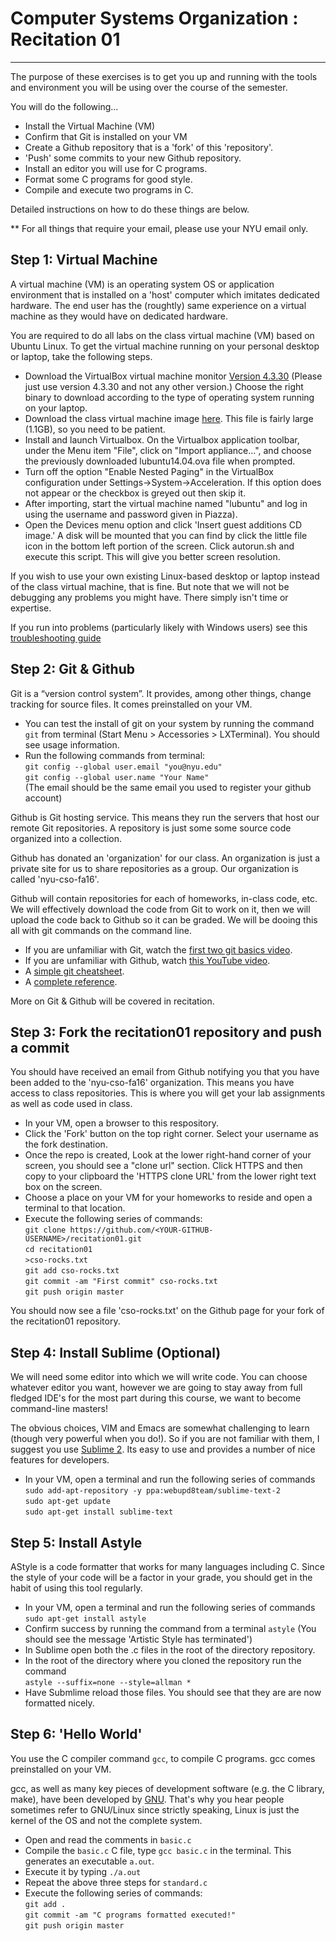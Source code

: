 # Computer Systems Organization : Recitation 01
-----------------------------------------------

The purpose of these exercises is to get you up and running with the tools and environment you will be using over the course of the semester. 

You will do the following...

* Install the Virtual Machine (VM) 
* Confirm that Git is installed on your VM
* Create a Github repository that is a 'fork' of this 'repository'.
* 'Push' some commits to your new Github repository.   
* Install an editor you will use for C programs.
* Format some C programs for good style.
* Compile and execute two programs in C. 

Detailed instructions on how to do these things are below. 

** For all things that require your email, please use your NYU email only.

Step 1: Virtual Machine
-----------------------

A virtual machine (VM) is an operating system OS or application environment that is installed on a 'host' computer which imitates dedicated hardware. The end user has the (roughtly) same experience on a virtual machine as they would have on dedicated hardware.

You are required to do all labs on the class virtual machine (VM) based on Ubuntu Linux. To get the virtual machine running on your personal desktop or laptop, take the following steps. 

* Download the VirtualBox virtual machine monitor <a href="https://www.virtualbox.org/wiki/Download_Old_Builds_4_3">Version 4.3.30</a> (Please just use version 4.3.30 and not any other version.) Choose the right binary to download according to the type of operating system running on your laptop.  
*  Download the class virtual machine image <a href="http://tintin.news.cs.nyu.edu/lubuntu14.04.ova">here</a>. This file is fairly large (1.1GB), so you need to be patient.  
* Install and launch Virtualbox. On the Virtualbox application toolbar, under the Menu item "File", click on "Import appliance...", and choose the previously downloaded lubuntu14.04.ova file when prompted.  
* Turn off the option "Enable Nested Paging" in the VirtualBox configuration under Settings->System->Acceleration. If this option does not appear or the checkbox is greyed out then skip it.
* After importing, start the virtual machine named "lubuntu" and log in using the username and password given in Piazza).
* Open the Devices menu option and click 'Insert guest additions CD image.' A disk will be mounted that you can find by click the little file icon in the bottom left portion of the screen. Click autorun.sh and execute this script. This will give you better screen resolution.    

If you wish to use your own existing Linux-based desktop or laptop instead of the class virtual machine, that is fine. But note that we will not be debugging any problems you might have. There simply isn't time or expertise.

If you run into problems (particularly likely with Windows users) see this [troubleshooting guide](http://cs.nyu.edu/courses/spring16/CSCI-UA.0201-001/resources/vm-troubleshoot.html)

Step 2: Git & Github 
--------------------

Git is a “version control system”. It provides, among other things, change tracking for source files. It comes preinstalled on your VM. 

* You can test the install of git on your system by running the command `git` from terminal (Start Menu > Accessories > LXTerminal). You should see usage information.
* Run the following commands from terminal:<br>
   ```git config --global user.email "you@nyu.edu"```<br>
   ```git config --global user.name "Your Name"```<br>
   (The email should be the same email you used to register your github account)

Github is Git hosting service. This means they run the servers that host our remote Git repositories. A repository is just  some some source code organized into a collection. 

Github has donated an 'organization' for our class. An organization is just a private site for us to share repositories as a group. Our organization is called 'nyu-cso-fa16'.

Github will contain repositories for each of homeworks, in-class code, etc. We will effectively download the code from Git to work on it, then we will upload the code back to Github so it can be graded. We will be dooing this all with git commands on the command line.

* If you are unfamiliar with Git, watch the [first two git basics video](http://git-scm.com/videos).
* If you are unfamiliar with Github, watch [this YouTube video](https://www.youtube.com/watch?v=0fKg7e37bQE).
* A [simple git cheatsheet](http://rogerdudler.github.io/git-guide/). 
* A [complete reference](http://www.git-scm.com/book/en/v2).

More on Git & Github will be covered in recitation.

Step 3: Fork the recitation01 repository and push a commit
--------------------------------------------------

You should have received an email from Github notifying you that you have been added to the 'nyu-cso-fa16' organization. This means you have access to class repositories. This is where you will get your lab assignments as well as code used in class.

* In your VM, open a browser to this respository.
* Click the 'Fork' button on the top right corner. Select your username as the fork destination.
* Once the repo is created, Look at the lower right-hand corner of your screen, you should see a "clone url" section. Click HTTPS and then copy to your clipboard the 'HTTPS clone URL' from the lower right text box on the screen.
* Choose a place on your VM for your homeworks to reside and open a terminal to that location.
* Execute the following series of commands: <br/>
  ```git clone https://github.com/<YOUR-GITHUB-USERNAME>/recitation01.git```<br/>
  ```cd recitation01   ```<br/>
  ```>cso-rocks.txt   ```<br/>
  ```git add cso-rocks.txt    ```<br/>
  ```git commit -am "First commit" cso-rocks.txt   ```<br/>
  ```git push origin master   ```<br/>  

You should now see a file 'cso-rocks.txt' on the Github page for your fork of the recitation01 repository. 

Step 4: Install Sublime (Optional)
----------------------------------

We will need some editor into which we will write code. You can choose whatever editor you want, however we are going to stay away from full fledged IDE's for the most part during this course, we want to become command-line masters!

The obvious choices, VIM and Emacs are somewhat challenging to learn (though very powerful when you do!). So if you are not familiar with them, I suggest you use [Sublime 2](https://www.sublimetext.com/). Its easy to use and provides a number of nice features for developers. 

* In your VM, open a terminal and run the following series of commands<br/>
  ```sudo add-apt-repository -y ppa:webupd8team/sublime-text-2  ```<br/>
  ```sudo apt-get update  ```<br/>
  ```sudo apt-get install sublime-text  ```<br/>


Step 5: Install Astyle
----------------------

AStyle is a code formatter that works for many languages including C. Since the style of your code will be a factor in your grade, you should get in the habit of using this tool regularly.

* In your VM, open a terminal and run the following series of commands<br/>
  ```sudo apt-get install astyle  ```
* Confirm success by running the command from a terminal ```astyle``` (You should see the message 'Artistic Style has terminated')
* In Sublime open both the .c files in the root of the directory repository.
* In the root of the directory where you cloned the repository run the command<br/>
  ```astyle --suffix=none --style=allman *  ```
* Have Submlime reload those files. You should see that they are are now formatted nicely.


Step 6: 'Hello World'   
---------------------

You use the C compiler command `gcc`, to compile C programs. gcc comes preinstalled on your VM. 

gcc, as well as many key pieces of development software (e.g. the C library, make), have been developed by [GNU](http://www.gnu.org/). That's why you hear people sometimes refer to GNU/Linux since strictly speaking, Linux is just the kernel of the OS and not the complete system.

* Open and read the comments in `basic.c`
* Compile the `basic.c` C file, type `gcc basic.c` in the terminal. This generates an executable `a.out`. 
* Execute it by typing `./a.out`
* Repeat the above three steps for `standard.c`
* Execute the following series of commands: <br/>
  ```git add .    ```<br/>
  ```git commit -am "C programs formatted executed!"   ```<br/>
  ```git push origin master   ```<br/>  
